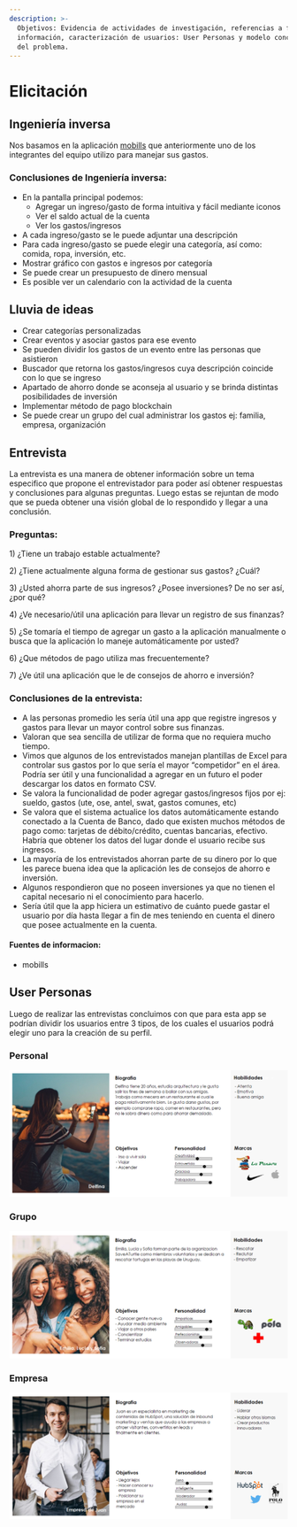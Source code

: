 ```yaml
---
description: >-
  Objetivos: Evidencia de actividades de investigación, referencias a fuentes de
  información, caracterización de usuarios: User Personas y modelo conceptual
  del problema.
---
```


# Elicitación

## Ingeniería inversa

Nos basamos en la aplicación [mobills](https://www.mobillsapp.com/es) que anteriormente uno de los integrantes del equipo utilizo para manejar sus gastos.

### Conclusiones de Ingeniería inversa:

* En la pantalla principal podemos: 
  * Agregar un ingreso/gasto de forma intuitiva y fácil mediante iconos
  * Ver el saldo actual de la cuenta
  * Ver los gastos/ingresos 
* A cada ingreso/gasto se le puede adjuntar una descripción
* Para cada ingreso/gasto se puede elegir una categoría, así como: comida, ropa, inversión, etc.
* Mostrar gráfico con gastos e ingresos por categoría
* Se puede crear un presupuesto de dinero mensual
* Es posible ver un calendario con la actividad de la cuenta

## Lluvia de ideas

* Crear categorías personalizadas
* Crear eventos y asociar gastos para ese evento
* Se pueden dividir los gastos de un evento entre las personas que asistieron
* Buscador que retorna los gastos/ingresos cuya descripción coincide con lo que se ingreso
* Apartado de ahorro donde se aconseja al usuario y se brinda distintas posibilidades de inversión
* Implementar método de pago blockchain
* Se puede crear un grupo del cual administrar los gastos ej: familia, empresa, organización

## Entrevista

La entrevista es una manera de obtener información sobre un tema especifico que propone el entrevistador para poder así obtener respuestas y conclusiones para algunas preguntas. Luego estas se rejuntan de modo que se pueda obtener una visión global de lo respondido y llegar a una conclusión.

### Preguntas:

1\) ¿Tiene un trabajo estable actualmente?

2\) ¿Tiene actualmente alguna forma de gestionar sus gastos? ¿Cuál?

3\) ¿Usted ahorra parte de sus ingresos? ¿Posee inversiones? De no ser así, ¿por qué?

4\) ¿Ve necesario/útil una aplicación para llevar un registro de sus finanzas?

5\) ¿Se tomaría el tiempo de agregar un gasto a la aplicación manualmente o busca que la aplicación lo maneje automáticamente por usted?

6\) ¿Que métodos de pago utiliza mas frecuentemente?

7\) ¿Ve útil una aplicación que le de consejos de ahorro e inversión? 

### Conclusiones de la entrevista:

* A las personas promedio les sería útil una app que registre ingresos y gastos para llevar un mayor control sobre sus finanzas.
* Valoran que sea sencilla de utilizar de forma que no requiera mucho tiempo.
* Vimos que algunos de los entrevistados manejan plantillas de Excel para controlar sus gastos por lo que sería el mayor “competidor” en el área. Podría ser útil y una funcionalidad a agregar en un futuro el poder descargar los datos en formato CSV.
* Se valora la funcionalidad de poder agregar gastos/ingresos fijos por ej: sueldo, gastos (ute, ose, antel, swat, gastos comunes, etc)
* Se valora que el sistema actualice los datos automáticamente estando conectado a la Cuenta de Banco, dado que existen muchos métodos de pago como: tarjetas de débito/crédito, cuentas bancarias, efectivo. Habría que obtener los datos del lugar donde el usuario recibe sus ingresos.
* La mayoría de los entrevistados ahorran parte de su dinero por lo que les parece buena idea que la aplicación les de consejos de ahorro e inversión.
* Algunos respondieron que no poseen inversiones ya que no tienen el capital necesario ni el conocimiento para hacerlo.
* Sería útil que la app hiciera un estimativo de cuánto puede gastar el usuario por día hasta llegar a fin de mes teniendo en cuenta el dinero que posee actualmente en la cuenta.

#### Fuentes de informacion:

* mobills

## User Personas

Luego de realizar las entrevistas concluimos con que para esta app se podrían dividir los usuarios entre 3 tipos, de los cuales el usuarios podrá elegir uno para la creación de su perfil.

### Personal

![](.gitbook/assets/delfina.png)

### Grupo

![](.gitbook/assets/amigas.png)

### Empresa

![](.gitbook/assets/empresa.png)

